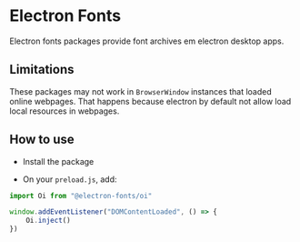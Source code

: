# Electron Fonts

Electron fonts packages provide font archives em electron desktop apps.

## Limitations

These packages may not work in `BrowserWindow` instances that loaded online webpages. That happens because electron by default not allow load local resources in webpages.

## How to use

* Install the package

* On your `preload.js`, add:

```ts
import Oi from "@electron-fonts/oi"

window.addEventListener("DOMContentLoaded", () => {
    Oi.inject()
})
```